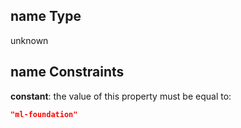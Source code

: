 ## name Type

unknown

## name Constraints

**constant**: the value of this property must be equal to:

```json
"ml-foundation"
```
